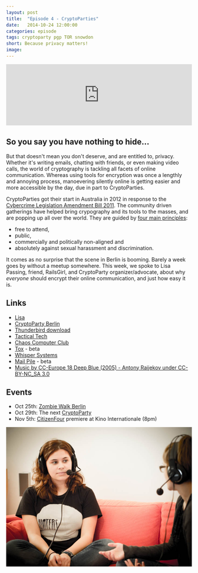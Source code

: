 ```yaml
---
layout: post
title:  "Episode 4 - CryptoParties"
date:   2014-10-24 12:00:00
categories: episode
tags: cryptoparty pgp TOR snowdon
short: Because privacy matters!
image:
---
```


<iframe width="100%" height="166" scrolling="no" frameborder="no" src="https://w.soundcloud.com/player/?url=https%3A//api.soundcloud.com/tracks/173530696%3Fsecret_token%3Ds-Da3hY&amp;color=ff5500&amp;auto_play=false&amp;hide_related=false&amp;show_comments=true&amp;show_user=true&amp;show_reposts=false"></iframe>

## So you say you have nothing to hide...

But that doesn't mean you don't deserve, and are entitled to, privacy. Whether it's writing emails, chatting with friends, or even making video calls, the world of cryptography is tackling all facets of online communication. Whereas using tools for encryption was once a lengthly and annoying process, manoevering silently online is getting easier and more accessible by the day, due in part to CryptoParties.

CryptoParties got their start in Australia in 2012 in response to the [Cybercrime Legislation Amendment Bill 2011](http://en.wikipedia.org/wiki/CryptoParty). The community driven gatherings have helped bring crypography and its tools to the masses, and are popping up all over the world. They are guided by [four main principles](http://www.cryptoparty.in/guiding_principles):

* free to attend,
* public,
* commercially and politically non-aligned and
* absolutely against sexual harassment and discrimination.

It comes as no surprise that the scene in Berlin is booming. Barely a week goes by without a meetup somewhere. This week, we spoke to Lisa Passing, friend, RailsGirl, and CryptoParty organizer/advocate, about why _everyone_ should encrypt their online communication, and just how easy it is.

## Links
* [Lisa](http://lislis.de/)
* [CryptoParty Berlin](http://www.cryptoparty.in/berlin)
* [Thunderbird download](https://www.mozilla.org/en-US/thunderbird/)
* [Tactical Tech](https://tacticaltech.org/)
* [Chaos Computer Club](http://www.ccc.de/en/)
* [Tox](https://tox.im/) - beta
* [Whisper Systems](https://whispersystems.org/)
* [Mail Pile](https://www.mailpile.is/) - beta
* [Music by CC-Europe 18 Deep Blue (2005) - Antony Raijekov under CC-BY-NC_SA 3.0](https://soundcloud.com/cc-europe/18-deep-blue-2005-antony)

## Events
* Oct 25th: [Zombie Walk Berlin](https://www.facebook.com/events/349924111835851/)
* Oct 29th: The next [CryptoParty](http://www.cryptoparty.in/berlin)
* Nov 5th: [CitizenFour](https://citizenfourfilm.com/) premiere at Kino Internationale (8pm)

![Lisa](/images/episode_4_cryptoparty.jpg)
